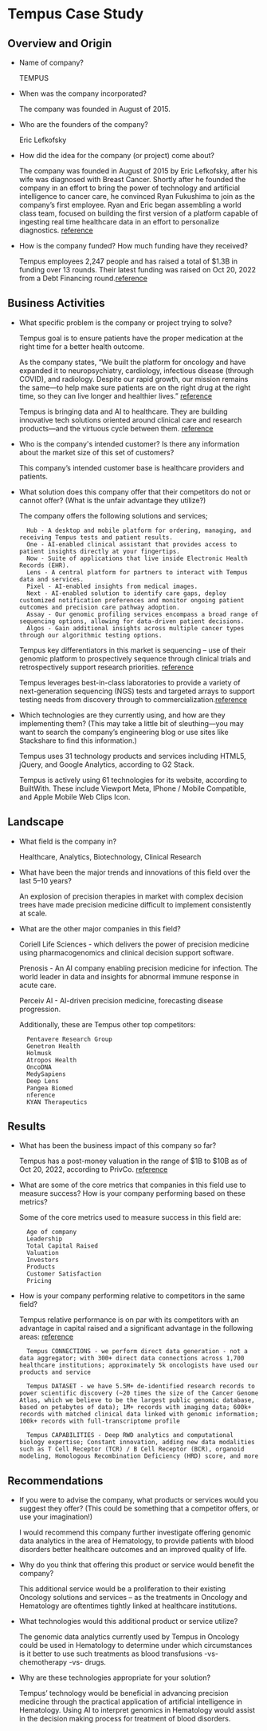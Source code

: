 # Tempus Case Study


## Overview and Origin

* Name of company?

    TEMPUS

* When was the company incorporated?

    The company was founded in August of 2015. 

* Who are the founders of the company?

    Eric Lefkofsky
    
* How did the idea for the company (or project) come about?

    The company was founded in August of 2015 by Eric Lefkofsky, after his wife was diagnosed with Breast Cancer. Shortly after he founded the company in an effort to bring the power of technology and artificial intelligence to cancer care, he convinced Ryan Fukushima to join as the company’s first employee. Ryan and Eric began assembling a world class team, focused on building the first version of a platform capable of ingesting real time healthcare data in an effort to personalize diagnostics. [reference](https://www.tempus.com/about-us/our-history/)

* How is the company funded? How much funding have they received?

    Tempus employees 2,247 people and has raised a total of $1.3B in funding over 13 rounds. Their latest funding was raised on Oct 20, 2022 from a Debt Financing round.[reference](https://www.crunchbase.com/organization/tempus-3/company_financials)


## Business Activities

* What specific problem is the company or project trying to solve?

    Tempus goal is to ensure patients have the proper medication at the right time for a better health outcome.  

    As the company states, “We built the platform for oncology and have expanded it to neuropsychiatry, cardiology, infectious disease (through COVID), and radiology. Despite our rapid growth, our mission remains the same—to help make sure patients are on the right drug at the right time, so they can live longer and healthier lives.” [reference](https://www.tempus.com/about-us/our-history/)

    Tempus is bringing data and AI to healthcare.  They are building innovative tech solutions oriented around clinical care and research products—and the virtuous cycle between them. [reference](https://www.cbinsights.com/company/tempus)

* Who is the company's intended customer? Is there any information about the market size of this set of customers?

    This company’s intended customer base is healthcare providers and patients.

* What solution does this company offer that their competitors do not or cannot offer? (What is the unfair advantage they utilize?)

    The company offers the following solutions and services;
    
        Hub - A desktop and mobile platform for ordering, managing, and receiving Tempus tests and patient results.
        One - AI-enabled clinical assistant that provides access to patient insights directly at your fingertips.
        Now - Suite of applications that live inside Electronic Health Records (EHR).
        Lens - A central platform for partners to interact with Tempus data and services.
        Pixel - AI-enabled insights from medical images.
        Next - AI-enabled solution to identify care gaps, deploy customized notification preferences and monitor ongoing patient outcomes and precision care pathway adoption.
        Assay - Our genomic profiling services encompass a broad range of sequencing options, allowing for data-driven patient decisions.
        Algos - Gain additional insights across multiple cancer types through our algorithmic testing options.
        
    Tempus key differentiators in this market is sequencing – use of their genomic platform to prospectively sequence through clinical trials and retrospectively support research priorities. [reference](https://www.cbinsights.com/company/tempus)
    
    Tempus leverages best-in-class laboratories to provide a variety of next-generation sequencing (NGS) tests and targeted arrays to support testing needs from discovery through to commercialization.[reference](https://www.tempus.com/about-us/our-history/)

* Which technologies are they currently using, and how are they implementing them? (This may take a little bit of sleuthing&mdash;you may want to search the company’s engineering blog or use sites like Stackshare to find this information.)

    Tempus uses 31 technology products and services including HTML5, jQuery, and Google Analytics, according to G2 Stack.
    
    Tempus is actively using 61 technologies for its website, according to BuiltWith. These include Viewport Meta, IPhone / Mobile Compatible, and Apple Mobile Web Clips Icon.


## Landscape

* What field is the company in?

    Healthcare, Analytics, Biotechnology, Clinical Research

* What have been the major trends and innovations of this field over the last 5&ndash;10 years?

    An explosion of precision therapies in market with complex decision trees have made precision medicine difficult to implement consistently at scale.

* What are the other major companies in this field?

    Coriell Life Sciences - which delivers the power of precision medicine using pharmacogenomics and clinical decision support software.

    Prenosis - An AI company enabling precision medicine for infection. The world leader in data and insights for abnormal immune response in acute care.

    Perceiv AI - AI-driven precision medicine, forecasting disease progression.

    Additionally, these are Tempus other top competitors:
    
        Pentavere Research Group
        Genetron Health
        Holmusk
        Atropos Health
        OncoDNA
        MedySapiens
        Deep Lens
        Pangea Biomed
        nference
        KYAN Therapeutics


## Results

* What has been the business impact of this company so far?

    Tempus has a post-money valuation in the range of $1B to $10B as of Oct 20, 2022, according to PrivCo. [reference](https://www.crunchbase.com/organization/tempus-3/company_financials)

* What are some of the core metrics that companies in this field use to measure success? How is your company performing based on these metrics?
    
    Some of the core metrics used to measure success in this field are:
            
        Age of company
        Leadership
        Total Capital Raised
        Valuation
        Investors
        Products
        Customer Satisfaction
        Pricing

* How is your company performing relative to competitors in the same field?

    Tempus relative performance is on par with its competitors with an advantage in capital raised and a significant advantage in the following areas: [reference](https://www.cbinsights.com/company/tempus)

        Tempus CONNECTIONS - we perform direct data generation - not a data aggregator; with 300+ direct data connections across 1,700 healthcare institutions; approximately 5k oncologists have used our products and service
    
        Tempus DATASET - we have 5.5M+ de-identified research records to power scientific discovery (~20 times the size of the Cancer Genome Atlas, which we believe to be the largest public genomic database, based on petabytes of data); 1M+ records with imaging data; 600k+ records with matched clinical data linked with genomic information; 100k+ records with full-transcriptome profile
    
        Tempus CAPABILITIES - Deep RWD analytics and computational biology expertise; Constant innovation, adding new data modalities such as T Cell Receptor (TCR) / B Cell Receptor (BCR), organoid modeling, Homologous Recombination Deficiency (HRD) score, and more


## Recommendations

* If you were to advise the company, what products or services would you suggest they offer? (This could be something that a competitor offers, or use your imagination!)

    I would recommend this company further investigate offering genomic data analytics in the area of Hematology, to provide patients with blood disorders better healthcare outcomes and an improved quality of life.

* Why do you think that offering this product or service would benefit the company?

    This additional service would be a proliferation to their existing Oncology solutions and services – as the treatments in Oncology and Hematology are oftentimes tightly linked at healthcare institutions. 

* What technologies would this additional product or service utilize?

    The genomic data analytics currently used by Tempus in Oncology could be used in Hematology to determine under which circumstances is it better to use such treatments as blood transfusions -vs-  chemotherapy -vs- drugs.  

* Why are these technologies appropriate for your solution?

    Tempus’ technology would be beneficial in advancing precision medicine through the practical application of artificial intelligence in Hematology.  Using AI to interpret genomics in Hematology would assist in the decision making process for treatment of blood disorders.
